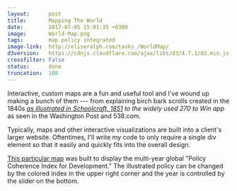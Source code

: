 ```yaml
---
layout:      post
title:       Mapping The World
date:        2017-07-05 15:01:35 +0300
image:       World-Map.png
tags:        map policy integrated
image-link:  http://eliseralph.com/tasks_/WorldMap/
d3version:   https://cdnjs.cloudflare.com/ajax/libs/d3/4.7.1/d3.min.js
crossfilter: False
status:      done
truncation:  100
---
```


Interactive, custom maps are a fun and useful tool and I've wound up making a bunch of them --- from explaining birch bark scrolls created in the 1840s<span class='tooltip'>*<span class="tooltiptext">
                <a href = "http://eliseralph.com/Chippewa/Mscroll_LVD.shtml">as illustrated in Schoolcraft, 1851</a> </span></span> to the <span class = bold>widely used 270 to Win app</span><span class='tooltip'>*<span class="tooltiptext">
                as seen in the Washington Post and 538.com.</span></span>
                
Typically, maps and other interactive visualizations are built into a client's larger website. Oftentimes, I'll write my code to only require a single <span class="coding">div</span> element so that it easily and quickly fits into the overall design. 
                    
[This particular map](http://eliseralph.com/tasks_/EUwaste_2_/) was built to display the multi-year global "Policy Coherence Index for Development." The illustrated policy can be changed by the colored index in the upper right corner and the year is controlled by the slider on the bottom.



           
           
